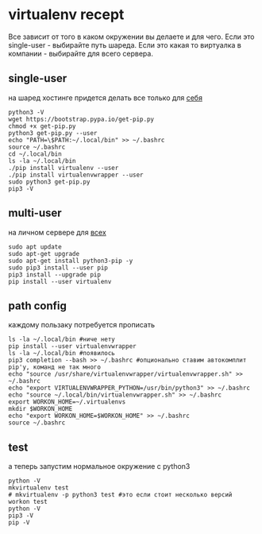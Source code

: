 # virtualenv recept
Все зависит от того в каком окружении вы делаете и для чего.
Если это single-user - выбирайте путь шареда.
Если это какая то виртуалка в компании - выбирайте для всего сервера.

## single-user
на шаред хостинге придется делать все только для [себя](https://gist.github.com/saurabhshri/46e4069164b87a708b39d947e4527298#gistcomment-2276320)
```
python3 -V
wget https://bootstrap.pypa.io/get-pip.py
chmod +x get-pip.py
python3 get-pip.py --user
echo "PATH=\$PATH:~/.local/bin" >> ~/.bashrc
source ~/.bashrc
cd ~/.local/bin
ls -la ~/.local/bin
./pip install virtualenv --user
./pip install virtualenvwrapper --user
sudo python3 get-pip.py
pip3 -V

```

## multi-user
на личном сервере для [всех](https://askubuntu.com/a/244642)
```
sudo apt update
sudo apt-get upgrade
sudo apt-get install python3-pip -y
sudo pip3 install --user pip
pip3 install --upgrade pip
pip install --user virtualenv
```
## path config
каждому пользаку потребуется прописать
```
ls -la ~/.local/bin #ниче нету
pip install --user virtualenvwrapper
ls -la ~/.local/bin #появилось
pip3 completion --bash >> ~/.bashrc #опционально ставим автокомплит pip'у, команд не так много
echo "source /usr/share/virtualenvwrapper/virtualenvwrapper.sh" >> ~/.bashrc
echo "export VIRTUALENVWRAPPER_PYTHON=/usr/bin/python3" >> ~/.bashrc
echo "source ~/.local/bin/virtualenvwrapper.sh" >> ~/.bashrc
export WORKON_HOME=~/.virtualenvs
mkdir $WORKON_HOME
echo "export WORKON_HOME=$WORKON_HOME" >> ~/.bashrc
source ~/.bashrc
```
## test
а теперь запустим нормальное окружение с python3
```
python -V
mkvirtualenv test
# mkvirtualenv -p python3 test #это если стоит несколько версий
workon test
python -V
pip3 -V
pip -V
```
